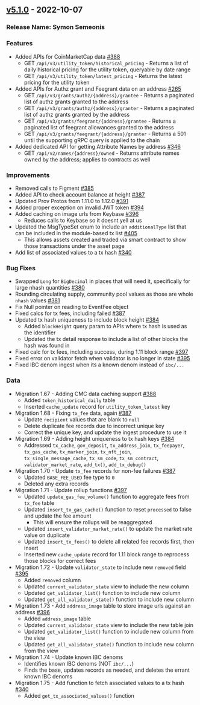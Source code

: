 ## [v5.1.0](https://github.com/provenance-io/explorer-service/releases/tag/v5.1.0) - 2022-10-07
### Release Name: Symon Semeonis

### Features
* Added APIs for CoinMarketCap data [#388](https://github.com/provenance-io/explorer-service/issues/388)
    * GET `/api/v3/utility_token/historical_pricing` - Returns a list of daily historical pricing for the utility token, queryable by date range
    * GET `/api/v3/utility_token/latest_pricing` - Returns the latest pricing for the utility token
* Added APIs for Authz grant and Feegrant data on an address [#265](https://github.com/provenance-io/explorer-service/issues/265)
    * GET `/api/v3/grants/authz/{address}/grantee` - Returns a paginated list of authz grants granted to the address
    * GET `/api/v3/grants/authz/{address}/granter` - Returns a paginated list of authz grants granted by the address
    * GET `/api/v3/grants/feegrant/{address}/grantee` - Returns a paginated list of feegrant allowances granted to the address
    * GET `/api/v3/grants/feegrant/{address}/granter` - Returns a 501 until the supporting gRPC query is applied to the chain
* Added dedicated API for getting Attribute Names by address [#346](https://github.com/provenance-io/explorer-service/issues/346)
    * GET `/api/v2/names/{address}/owned` - Returns attribute names owned by the address; applies to contracts as well

### Improvements
* Removed calls to Figment [#385](https://github.com/provenance-io/explorer-service/issues/385)
* Added API to check account balance at height [#387](https://github.com/provenance-io/explorer-service/issues/387)
* Updated Prov Protos from 1.11.0 to 1.12.0 [#391](https://github.com/provenance-io/explorer-service/issues/391)
* Added proper exception on invalid JWT token [#394](https://github.com/provenance-io/explorer-service/issues/394)
* Added caching on image urls from Keybase [#396](https://github.com/provenance-io/explorer-service/issues/396)
    * Reduces calls to Keybase so it doesnt yell at us
* Updated the MsgTypeSet enum to include an `additionalType` list that can be included in the module-based tx list [#405](https://github.com/provenance-io/explorer-service/issues/405)
    * This allows assets created and traded via smart contract to show those transactions under the asset page
* Add list of associated values to a tx hash [#340](https://github.com/provenance-io/explorer-service/issues/340)

### Bug Fixes
* Swapped `Long` for `BigDecimal` in places that will need it, specifically for large nhash quantities [#380](https://github.com/provenance-io/explorer-service/issues/380)
* Rounding circulating supply, community pool values as those are whole `nhash` values [#381](https://github.com/provenance-io/explorer-service/issues/381)
* Fix Null pointer on reading to EventFee object
* Fixed calcs for tx fees, including failed [#387](https://github.com/provenance-io/explorer-service/issues/387)
* Updated tx hash uniqueness to include block height [#384](https://github.com/provenance-io/explorer-service/issues/384)
    * Added `blockHeight` query param to APIs where tx hash is used as the identifier
    * Updated the tx detail response to include a list of other blocks the hash was found in
* Fixed calc for tx fees, including success, during 1.11 block range [#397](https://github.com/provenance-io/explorer-service/issues/397)
* Fixed error on validator fetch when validator is no longer in state [#395](https://github.com/provenance-io/explorer-service/issues/395)
* Fixed IBC denom ingest when its a known denom instead of `ibc/...`

### Data
* Migration 1.67 - Adding CMC data caching support [#388](https://github.com/provenance-io/explorer-service/issues/388)
    * Added `token_historical_daily` table
    * Inserted `cache_update` record for `utility_token_latest` key
* Migration 1.68 - Fixing `tx_fee` data, again [#387](https://github.com/provenance-io/explorer-service/issues/387)
    * Update `recipient` values that are blank to `null`
    * Delete duplicate fee records due to incorrect unique key
    * Correct the unique key, and update the ingest procedure to use it
* Migration 1.69 - Adding height uniqueness to tx hash keys [#384](https://github.com/provenance-io/explorer-service/issues/384)
    * Addressed `tx_cache`, `gov_deposit`, `tx_address_join`, `tx_feepayer`, `tx_gas_cache`, `tx_marker_join`,
      `tx_nft_join`, `tx_single_message_cache`, `tx_sm_code`, `tx_sm_contract`, `validator_market_rate`, `add_tx()`, `add_tx_debug()`
* Migration 1.70 - Update `tx_fee` records for non-fee failures [#387](https://github.com/provenance-io/explorer-service/issues/387)
    * Updated `BASE_FEE_USED` fee type to `0`
    * Deleted any extra records
* Migration 1.71 - Update rollup functions [#397](https://github.com/provenance-io/explorer-service/issues/397)
    * Updated `update_gas_fee_volume()` function to aggregate fees from `tx_fee` table
    * Updated `insert_tx_gas_cache()` function to reset `processed` to false and update the fee amount
        * This will ensure the rollups will be reaggregated
    * Updated `insert_validator_market_rate()` to update the market rate value on duplicate
    * Updated `insert_tx_fees()` to delete all related fee records first, then insert
    * Inserted new `cache_update` record for 1.11 block range to reprocess those blocks for correct fees
* Migration 1.72 - Update `validator_state` to include new `removed` field [#395](https://github.com/provenance-io/explorer-service/issues/395)
    * Added `removed` column
    * Updated `current_validator_state` view to include the new column
    * Updated `get_validator_list()` function to include new column
    * Updated `get_all_validator_state()` function to include new column
* Migration 1.73 - Add `address_image` table to store image urls against an address [#396](https://github.com/provenance-io/explorer-service/issues/396)
    * Added `address_image` table
    * Updated `current_validator_state` view to include the new table join
    * Updated `get_validator_list()` function to include new column from the view
    * Updated `get_all_validator_state()` function to include new column from the view
* Migration 1.74 - Update known IBC denoms
    * Identifies known IBC denoms (NOT `ibc/...`)
    * Finds the base, updates records as needed, and deletes the errant known IBC denoms
* Migration 1.75 - Add function to fetch associated values to a tx hash [#340](https://github.com/provenance-io/explorer-service/issues/340)
    * Added `get_tx_associated_values()` function
